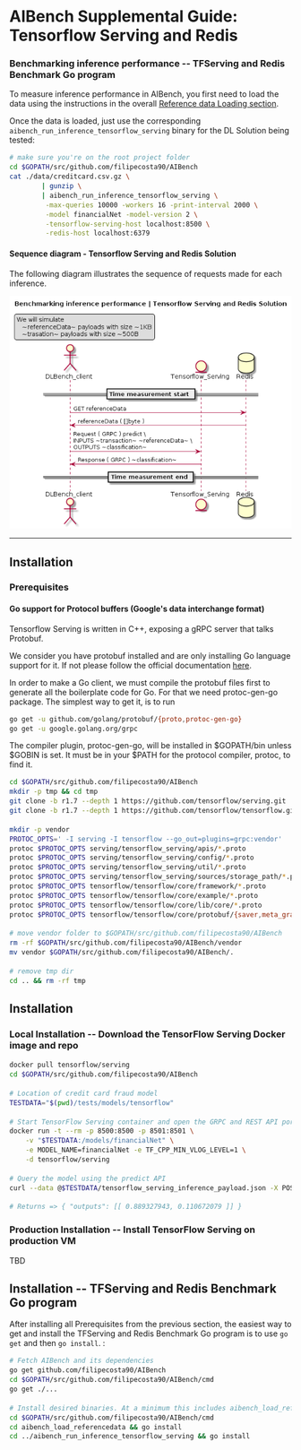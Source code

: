 # AIBench Supplemental Guide: Tensorflow Serving and Redis

### Benchmarking inference performance -- TFServing and Redis Benchmark Go program

To measure inference performance in AIBench, you first need to load
the data using the instructions in the overall [Reference data Loading section](https://github.com/filipecosta90/AIBench#reference-data-loading). 

Once the data is loaded,
just use the corresponding `aibench_run_inference_tensorflow_serving` binary for the DL Solution
being tested:

```bash
# make sure you're on the root project folder
cd $GOPATH/src/github.com/filipecosta90/AIBench
cat ./data/creditcard.csv.gz \
        | gunzip \
        | aibench_run_inference_tensorflow_serving \
         -max-queries 10000 -workers 16 -print-interval 2000 \
         -model financialNet -model-version 2 \
         -tensorflow-serving-host localhost:8500 \
         -redis-host localhost:6379 
```

#### Sequence diagram - Tensorflow Serving and Redis Solution

The following diagram illustrates the sequence of requests made for each inference.

![Sequence diagram - Tensorflow Serving and Redis Solution][aibench_client_tfserving]

[aibench_client_tfserving]: ./aibench_client_tfserving.png

---

## Installation

### Prerequisites

#### Go support for Protocol buffers (Google's data interchange format)
                                                                                                        
                                                             
 
 Tensorflow Serving is written in C++, exposing a gRPC server that talks Protobuf.
  
  We consider you have protobuf installed and are only installing Go language support for it. If not please follow the official documentation [here](
                                                                                    https://github.com/protocolbuffers/protobuf/).
                                                                                    
                                                                                    
In order to make a Go client, we must compile the protobuf files first to generate all the boilerplate code for Go. For that we need protoc-gen-go package.
The simplest way to get it, is to run

 ```bash
 go get -u github.com/golang/protobuf/{proto,protoc-gen-go}
 go get -u google.golang.org/grpc
 ```

 
 The compiler plugin, protoc-gen-go, will be installed in $GOPATH/bin unless $GOBIN is set. It must be in your $PATH for the protocol compiler, protoc, to find it.


```bash
cd $GOPATH/src/github.com/filipecosta90/AIBench
mkdir -p tmp && cd tmp
git clone -b r1.7 --depth 1 https://github.com/tensorflow/serving.git
git clone -b r1.7 --depth 1 https://github.com/tensorflow/tensorflow.git

mkdir -p vendor
PROTOC_OPTS=' -I serving -I tensorflow --go_out=plugins=grpc:vendor'
protoc $PROTOC_OPTS serving/tensorflow_serving/apis/*.proto
protoc $PROTOC_OPTS serving/tensorflow_serving/config/*.proto
protoc $PROTOC_OPTS serving/tensorflow_serving/util/*.proto
protoc $PROTOC_OPTS serving/tensorflow_serving/sources/storage_path/*.proto
protoc $PROTOC_OPTS tensorflow/tensorflow/core/framework/*.proto
protoc $PROTOC_OPTS tensorflow/tensorflow/core/example/*.proto
protoc $PROTOC_OPTS tensorflow/tensorflow/core/lib/core/*.proto
protoc $PROTOC_OPTS tensorflow/tensorflow/core/protobuf/{saver,meta_graph}.proto

# move vendor folder to $GOPATH/src/github.com/filipecosta90/AIBench
rm -rf $GOPATH/src/github.com/filipecosta90/AIBench/vendor
mv vendor $GOPATH/src/github.com/filipecosta90/AIBench/.

# remove tmp dir
cd .. && rm -rf tmp
 ```
 
## Installation 

### Local Installation -- Download the TensorFlow Serving Docker image and repo

```bash
docker pull tensorflow/serving
cd $GOPATH/src/github.com/filipecosta90/AIBench

# Location of credit card fraud model
TESTDATA="$(pwd)/tests/models/tensorflow"

# Start TensorFlow Serving container and open the GRPC and REST API ports
docker run -t --rm -p 8500:8500 -p 8501:8501 \
    -v "$TESTDATA:/models/financialNet" \
    -e MODEL_NAME=financialNet -e TF_CPP_MIN_VLOG_LEVEL=1 \
    -d tensorflow/serving 

# Query the model using the predict API
curl --data @$TESTDATA/tensorflow_serving_inference_payload.json -X POST http://localhost:8501/v1/models/financialNet:predict

# Returns => { "outputs": [[ 0.889327943, 0.110672079 ]] }
```

### Production Installation -- Install TensorFlow Serving on production VM

TBD

## Installation -- TFServing and Redis Benchmark Go program
After installing all Prerequisites from the previous section, the easiest way to get and install the TFServing and Redis Benchmark Go program is to use
`go get` and then `go install`. :

```bash
# Fetch AIBench and its dependencies
go get github.com/filipecosta90/AIBench
cd $GOPATH/src/github.com/filipecosta90/AIBench/cmd
go get ./...

# Install desired binaries. At a minimum this includes aibench_load_referencedata, and one aibench_run_inference_* binary:
cd $GOPATH/src/github.com/filipecosta90/AIBench/cmd
cd aibench_load_referencedata && go install
cd ../aibench_run_inference_tensorflow_serving && go install
```
